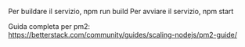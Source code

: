 Per buildare il servizio, npm run build
Per avviare il servizio, npm start

Guida completa per pm2: https://betterstack.com/community/guides/scaling-nodejs/pm2-guide/
